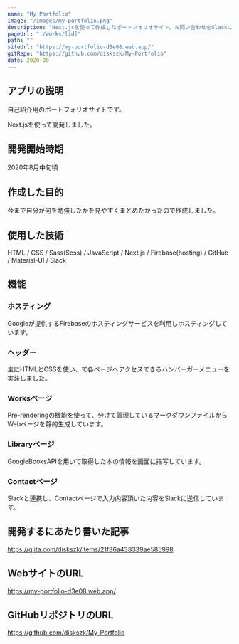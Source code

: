 ```yaml
---
name: "My Portfolio"
image: "/images/my-portfolio.png"
description: "Next.jsを使って作成したポートフォリオサイト。お問い合わせをSlackに送ったりWebAPIを使っての情報の取得等を取り入れました。"
pageUrl: "./works/[id]"
path: ""
siteUrl: "https://my-portfolio-d3e08.web.app/"
gitRepo: "https://github.com/diskszk/My-Portfolio"
date: 2020-08
---
```


## アプリの説明
自己紹介用のポートフォリオサイトです。

Next.jsを使って開発しました。

## 開発開始時期
2020年8月中旬頃

## 作成した目的
今まで自分が何を勉強したかを見やすくまとめたかったので作成しました。

## 使用した技術
HTML / CSS / Sass(Scss) / JavaScript /
Next.js / Firebase(hosting) / GitHub / Material-UI / Slack

## 機能

### ホスティング
Googleが提供するFirebaseのホスティングサービスを利用しホスティングしています。

### ヘッダー
主にHTMLとCSSを使い、で各ページへアクセスできるハンバーガーメニューを実装しました。

### Worksページ
Pre-renderingの機能を使って、分けて管理しているマークダウンファイルからWebページを静的生成しています。

### Libraryページ
GoogleBooksAPIを用いて取得した本の情報を画面に描写しています。

### Contactページ
Slackと連携し、Contactページで入力内容頂いた内容をSlackに送信しています。

## 開発するにあたり書いた記事
https://qiita.com/diskszk/items/21f36a438339ae585998

## WebサイトのURL
https://my-portfolio-d3e08.web.app/

## GitHubリポジトリのURL
https://github.com/diskszk/My-Portfolio